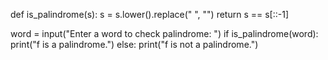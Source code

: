 def is_palindrome(s):
    s = s.lower().replace(" ", "")
    return s == s[::-1]

word = input("Enter a word to check palindrome: ")
if is_palindrome(word):
    print("f is a palindrome.")
else:
    print("f is not a palindrome.")
